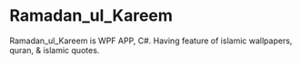 # Ramadan_ul_Kareem
Ramadan_ul_Kareem is WPF APP, C#. Having feature of islamic wallpapers, quran, &amp; islamic quotes.
